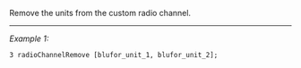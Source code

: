 Remove the units from the custom radio channel.


---
*Example 1:*
```sqf
3 radioChannelRemove [blufor_unit_1, blufor_unit_2];
```